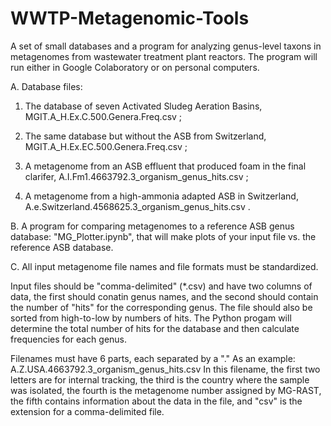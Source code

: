 # WWTP-Metagenomic-Tools

A set of small databases and a program for analyzing genus-level taxons in metagenomes from wastewater treatment plant reactors. The program will run either in Google Colaboratory or on personal computers.  

A.  Database files:

  1. The database of seven Activated Sludeg Aeration Basins, MGIT.A_H.Ex.C.500.Genera.Freq.csv ; 
  
  2. The same database but without the ASB from Switzerland, MGIT.A_H.Ex.EC.500.Genera.Freq.csv ;
  
  3.  A metagenome from an ASB effluent that produced foam in the final clarifer, A.I.Fm1.4663792.3_organism_genus_hits.csv ;
  
  4.  A metagenome from a high-ammonia adapted ASB in Switzerland, A.e.Switzerland.4568625.3_organism_genus_hits.csv .

B. A program for comparing metagenomes to a reference ASB genus database:  "MG_Plotter.ipynb", that will make plots of your input file vs. the reference ASB database.  

C.  All input metagenome file names and file formats must be standardized.  

Input files should be "comma-delimited" (*.csv) and have two columns of data, the first should conatin genus names, and the second should contain the number of "hits" for the corresponding genus.  The file should also be sorted from high-to-low by numbers of hits.  The Python progam will determine the total number of hits for the database and then calculate frequencies for each genus.  

Filenames must have 6 parts, each separated by a "."  As an example:  A.Z.USA.4663792.3_organism_genus_hits.csv   In this filename, the first two letters are for internal tracking, the third is the country where the sample was isolated, the fourth is the metagenome number assigned by MG-RAST, the fifth contains information about the data in the file, and "csv" is the extension for a comma-delimited file.

